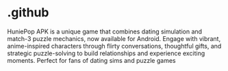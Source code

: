 # .github
HuniePop APK is a unique game that combines dating simulation and match-3 puzzle mechanics, now available for Android. Engage with vibrant, anime-inspired characters through flirty conversations, thoughtful gifts, and strategic puzzle-solving to build relationships and experience exciting moments. Perfect for fans of dating sims and puzzle games
